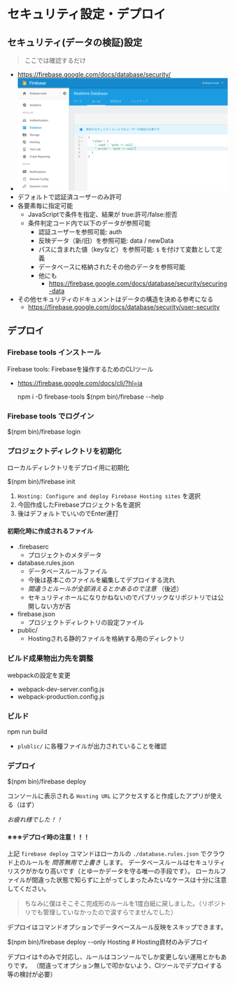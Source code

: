 セキュリティ設定・デプロイ
==================

## セキュリティ(データの検証)設定

> ここでは確認するだけ

- https://firebase.google.com/docs/database/security/
- ![sec](../images/sec.png)
- デフォルトで認証済ユーザーのみ許可
- 各要素毎に指定可能
  - JavaScriptで条件を指定、結果が true:許可/false:拒否
  - 条件判定コード内で以下のデータが参照可能
    - 認証ユーザーを参照可能: auth
    - 反映データ（新/旧）を参照可能: data / newData
    - パスに含まれた値（keyなど）を参照可能: `$` を付けて変数として定義
    - データベースに格納されたその他のデータを参照可能
    - 他にも
      - https://firebase.google.com/docs/database/security/securing-data
- その他セキュリティのドキュメントはデータの構造を決める参考になる
  - https://firebase.google.com/docs/database/security/user-security

## デプロイ

### Firebase tools インストール

Firebase tools: Firebaseを操作するためのCLIツール

- https://firebase.google.com/docs/cli/?hl=ja

  npm i -D firebase-tools
  $(npm bin)/firebase --help

### Firebase tools でログイン

  $(npm bin)/firebase login

### プロジェクトディレクトリを初期化

ローカルディレクトリをデプロイ用に初期化

  $(npm bin)/firebase init

1. `Hosting: Configure and deploy Firebase Hosting sites` を選択
1. 今回作成したFirebaseプロジェクト名を選択
1. 後はデフォルトでいいのでEnter連打

#### 初期化時に作成されるファイル

- .firebaserc
  - プロジェクトのメタデータ
- database.rules.json
  - データベースルールファイル
  - 今後は基本このファイルを編集してデプロイする流れ
  - *間違うとルールが全部消えるとかあるので注意* （後述）
  - セキュリティホールになりかねないのでパブリックなリポジトリでは公開しない方が吉
- firebase.json
  - プロジェクトディレクトリの設定ファイル
- public/
  - Hostingされる静的ファイルを格納する用のディレクトリ

### ビルド成果物出力先を調整

webpackの設定を変更

- webpack-dev-server.config.js
- webpack-production.config.js

### ビルド

  npm run build

- `plublic/` に各種ファイルが出力されていることを確認

### デプロイ

  $(npm bin)/firebase deploy

コンソールに表示される `Hosting URL` にアクセスすると作成したアプリが使える（はず）

*お疲れ様でした！！*

#### ※※※デプロイ時の注意！！！

上記 `firebase deploy` コマンドはローカルの `./database.rules.json` でクラウド上のルールを *問答無用で上書き* します。
データベースルールはセキュリティリスクがかなり高いです（とゆーかデータを守る唯一の手段です）。
ローカルファイルが間違った状態で知らずに上がってしまったみたいなケースは十分に注意してください。

> ちなみに僕はそこそこ完成形のルールを1度白紙に戻しました。（リポジトリでも管理していなかったので涙すらでませんでした）

デプロイはコマンドオプションでデータベースルール反映をスキップできます。

  $(npm bin)/firebase deploy --only Hosting  # Hosting資材のみデプロイ

デプロイは↑のみで対応し、ルールはコンソールでしか変更しない運用とかもありです。
（間違ってオプション無しで叩かないよう、CIツールでデプロイする等の検討が必要）
